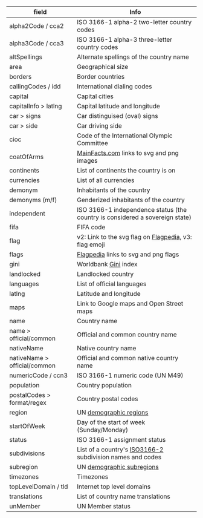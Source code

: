 | field                  | Info |
|------------------------|------|
| alpha2Code / cca2      | ISO 3166-1 alpha-2 two-letter country codes |
| alpha3Code / cca3      | ISO 3166-1 alpha-3 three-letter country codes |
| altSpellings           | Alternate spellings of the country name |
| area                   | Geographical size |
| borders                | Border countries |
| callingCodes / idd     | International dialing codes |
| capital                | Capital cities |
| capitalInfo > latlng   | Capital latitude and longitude |
| car > signs            | Car distinguised (oval) signs |
| car > side             | Car driving side |
| cioc                   | Code of the International Olympic Committee |
| coatOfArms             | [MainFacts.com](https://mainfacts.com/coat-of-arms-countries-world) links to svg and png images |
| continents             | List of continents the country is on |
| currencies             | List of all currencies |
| demonym                | Inhabitants of the country |
| demonyms (m/f)         | Genderized inhabitants of the country |
| independent            | ISO 3166-1 independence status (the country is considered a sovereign state) |
| fifa                   | FIFA code |
| flag                   | v2: Link to the svg flag on [Flagpedia](https://flagpedia.net/), v3: flag emoji |
| flags                  | [Flagpedia](https://flagpedia.net/) links to svg and png flags |
| gini                   | Worldbank [Gini](https://data.worldbank.org/indicator/SI.POV.GINI) index     |
| landlocked             | Landlocked country |
| languages              | List of official languages |
| latlng                 | Latitude and longitude |
| maps                   | Link to Google maps and Open Street maps |
| name                   | Country name |
| name > official/common | Official and common country name |
| nativeName             | Native country name |
| nativeName > official/common | Official and common native country name |
| numericCode / ccn3     | ISO 3166-1 numeric code (UN M49) |
| population             | Country population |
| postalCodes > format/regex | Country postal codes |
| region                 | UN [demographic regions](https://unstats.un.org/unsd/methodology/m49/) |
| startOfWeek            | Day of the start of week (Sunday/Monday) |
| status                 | ISO 3166-1 assignment status |
| subdivisions           | List of a country's [ISO3166-2](https://en.wikipedia.org/wiki/ISO_3166-2) subdivision names and codes |
| subregion              | UN [demographic subregions](https://unstats.un.org/unsd/methodology/m49/) |
| timezones              | Timezones |
| topLevelDomain / tld   | Internet top level domains | 
| translations           | List of country name translations |
| unMember               | UN Member status |